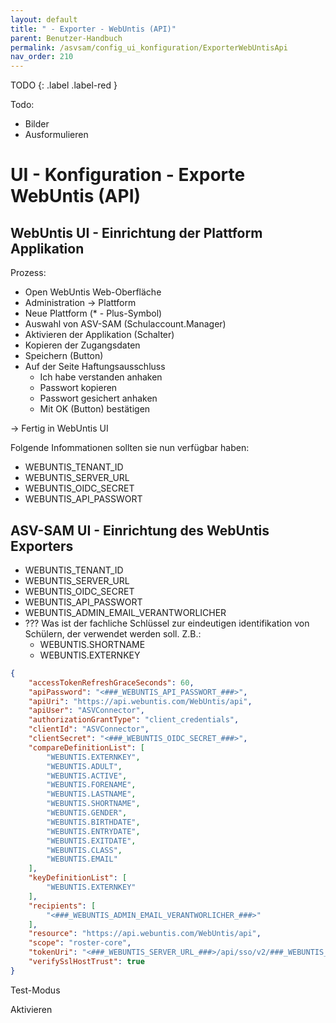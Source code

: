 ```yaml
---
layout: default
title: " - Exporter - WebUntis (API)"
parent: Benutzer-Handbuch
permalink: /asvsam/config_ui_konfiguration/ExporterWebUntisApi
nav_order: 210
---
```


TODO
{: .label .label-red }


Todo:
- Bilder
- Ausformulieren


# UI - Konfiguration - Exporte WebUntis (API)

## WebUntis UI - Einrichtung der Plattform Applikation

Prozess:
- Open WebUntis Web-Oberfläche
- Administration -> Plattform
- Neue Plattform (* - Plus-Symbol)
- Auswahl von ASV-SAM (Schulaccount.Manager)
- Aktivieren der Applikation (Schalter)
- Kopieren der Zugangsdaten
- Speichern (Button)
- Auf der Seite Haftungsausschluss
  - Ich habe verstanden anhaken
  - Passwort kopieren
  - Passwort gesichert anhaken
  - Mit OK (Button) bestätigen

-> Fertig in WebUntis UI

Folgende Infommationen sollten sie nun verfügbar haben:
- WEBUNTIS_TENANT_ID
- WEBUNTIS_SERVER_URL
- WEBUNTIS_OIDC_SECRET
- WEBUNTIS_API_PASSWORT

## ASV-SAM UI - Einrichtung des WebUntis Exporters

- WEBUNTIS_TENANT_ID
- WEBUNTIS_SERVER_URL
- WEBUNTIS_OIDC_SECRET
- WEBUNTIS_API_PASSWORT
- WEBUNTIS_ADMIN_EMAIL_VERANTWORLICHER
- ??? Was ist der fachliche Schlüssel zur eindeutigen identifikation von Schülern, der verwendet werden soll. Z.B.:
  - WEBUNTIS.SHORTNAME
  - WEBUNTIS.EXTERNKEY

```json
{
    "accessTokenRefreshGraceSeconds": 60,
    "apiPassword": "<###_WEBUNTIS_API_PASSWORT_###>",
    "apiUri": "https://api.webuntis.com/WebUntis/api",
    "apiUser": "ASVConnector",
    "authorizationGrantType": "client_credentials",
    "clientId": "ASVConnector",
    "clientSecret": "<###_WEBUNTIS_OIDC_SECRET_###>",
    "compareDefinitionList": [
        "WEBUNTIS.EXTERNKEY",
        "WEBUNTIS.ADULT",
        "WEBUNTIS.ACTIVE",
        "WEBUNTIS.FORENAME",
        "WEBUNTIS.LASTNAME",
        "WEBUNTIS.SHORTNAME",
        "WEBUNTIS.GENDER",
        "WEBUNTIS.BIRTHDATE",
        "WEBUNTIS.ENTRYDATE",
        "WEBUNTIS.EXITDATE",
        "WEBUNTIS.CLASS",
        "WEBUNTIS.EMAIL"
    ],
    "keyDefinitionList": [
        "WEBUNTIS.EXTERNKEY"
    ],
    "recipients": [
        "<###_WEBUNTIS_ADMIN_EMAIL_VERANTWORLICHER_###>"
    ],
    "resource": "https://api.webuntis.com/WebUntis/api",
    "scope": "roster-core",
    "tokenUri": "<###_WEBUNTIS_SERVER_URL_###>/api/sso/v2/###_WEBUNTIS_TENANT_ID_###>/token",
    "verifySslHostTrust": true
}
```

Test-Modus

Aktivieren


 